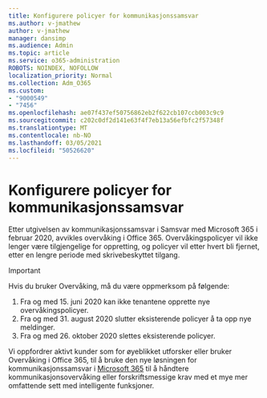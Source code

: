 ```yaml
---
title: Konfigurere policyer for kommunikasjonssamsvar
ms.author: v-jmathew
author: v-jmathew
manager: dansimp
ms.audience: Admin
ms.topic: article
ms.service: o365-administration
ROBOTS: NOINDEX, NOFOLLOW
localization_priority: Normal
ms.collection: Adm_O365
ms.custom:
- "9000549"
- "7456"
ms.openlocfilehash: ae07f437ef50756862eb2f622cb107ccb003c9c9
ms.sourcegitcommit: c202c0df2d141e63f4f7eb13a56efbfc2f57348f
ms.translationtype: MT
ms.contentlocale: nb-NO
ms.lasthandoff: 03/05/2021
ms.locfileid: "50526620"
---
```

# <a name="configure-communication-compliance-policies"></a>Konfigurere policyer for kommunikasjonssamsvar

Etter utgivelsen av kommunikasjonssamsvar i Samsvar med Microsoft 365 i februar 2020, avvikles overvåking i Office 365. Overvåkingspolicyer vil ikke lenger være tilgjengelige for oppretting, og policyer vil etter hvert bli fjernet, etter en lengre periode med skrivebeskyttet tilgang.

> [!IMPORTANT]
> Hvis du bruker Overvåking, må du være oppmerksom på følgende:
>
> 1. Fra og med 15. juni 2020 kan ikke tenantene opprette nye overvåkingspolicyer.
> 2. Fra og med 31. august 2020 slutter eksisterende policyer å ta opp nye meldinger.
> 3. Fra og med 26. oktober 2020 slettes eksisterende policyer.

Vi oppfordrer aktivt kunder som for øyeblikket utforsker eller bruker Overvåking i Office 365, til å bruke den nye løsningen for kommunikasjonssamsvar i [Microsoft 365](https://go.microsoft.com/fwlink/?linkid=2128593) til å håndtere kommunikasjonsovervåking eller forskriftsmessige krav med et mye mer omfattende sett med intelligente funksjoner.
